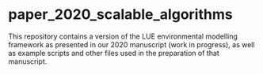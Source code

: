 # paper_2020_scalable_algorithms
This repository contains a version of the LUE environmental modelling framework as presented in our 2020 manuscript (work in progress), as well as example scripts and other files used in the preparation of that manuscript.
